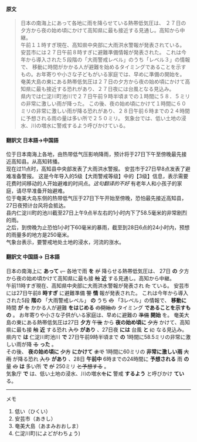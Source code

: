 #### 原文
>日本の南海上にあって各地に雨を降らせている熱帯低気圧は、
２７日の夕方から夜の始め頃にかけて高知県に最も接近する見通し。高知から中継。  
午前１１時すぎ現在、高知県中央部に大雨洪水警報が発表されている。
安芸市には２７日午前８時すぎに避難準備情報が発表された。
これは今年から導入された５段階の「大雨警戒レベル」のうち「レベル３」の情報で、
移動に時間がかかる人が避難を始めるタイミングであることを示すもの。お年寄りや小さな子どもがいる家庭では、早めに準備の開始を。  
奄美大島の東にある熱帯低気圧は２７日の夕方から夜の始め頃にかけて高知県に最も接近する恐れがあり、２７日夜には台風となる見込み。  
県内では仁淀川町池川で２７日午前９時半頃までの１時間に５８．５ミリの非常に激しい雨が降った。
この後、夜の始め頃にかけて１時間に６０ミリの非常に激しい雨が降る恐れがあり、２８日午前６時までの２４時間に予想される雨の量は多い所で２５０ミリ。
気象台では、低い土地の浸水、川の増水に警戒するよう呼びかけている。

#### 翻訳文 日本語->中国語
位于日本南海上各地，由热带低气压影响降雨，预计将于27日下午至傍晚最先接近高知县。从高知转播。  
现在过11点时，高知县中央部发表了大雨洪水警报。
安芸市于27日早8点发表了避难准备警报。
这是今年导入的5级【大雨警戒等级】中的【3级】信息，表示需要花费时间移动的人开始避难的时间点。*这句翻译的不好*
有老年人和小孩子的家庭，请尽早准备开始避难。  
位于奄美大岛东侧的热带低气压于27日下午开始至傍晚，恐怕最先接近高知县，27日夜预计台风将会抵达。  
县内仁淀川町的池川截至27日上午9点半左右的1小时内下了58.5毫米的非常剧烈的雨。  
之后，到傍晚为止恐怕1小时下60毫米的暴雨，截至到28日6点的24小时内，预想的雨量多的地方是250毫米。  
气象台表示，要警戒地处土地的浸水，河流的涨水。

#### 翻訳文 中国語-> 日本語
日本の南海上に __あって__ ~~、~~ 各地で雨 __を__ ~~が~~ 降らせる熱帯低気圧は、
27日 __の__ 夕方から夜の始め頃かけて高知県に最も接 ~~触~~ __近__ する見通し。高知から中継。  
午前11時すぎ現在、高知県中央部に大雨洪水警報が発表され ~~た~~ ている。
安芸市には27日午前8 __時すぎ__ に避難準備 ~~警~~ __情__ 報が発表された。
これは今年から導入された5段 __階の__ 「大雨警戒レベル」 __の__ うち ~~の~~ 「3レベル」の情報で、
 __移動に__ 時間 __が__ ~~を~~ かかる人が避難 __をはじめる__ ~~の開始の~~ タイミング __であることを示すもの__ 。
お年寄りや小さな子供がいる家庭は、早めに避難の ~~準備~~ __開始__ を。
奄美大島の東にある熱帯低気圧は27日 __夕方__ ~~午後~~ から __夜の始め頃に__ ~~夕方~~ かけて、高知県に最も接 ~~触~~ __近__ する恐れ ~~入り~~ __があり__ 、27日夜 __には__ 台風 __と__ ~~に~~ なる見込み。
県内で __は__ 仁淀川町池川 __で__ 27日午前9時半頃まで __の__ 1時間に58.5ミリの非常に激しい雨が降 ~~る~~ __った__ 。  
その後、 __夜の始め頃に__ ~~夕方~~ __にかけて__ ~~まで~~ 1時間に60ミリの __非常に激しい雨__ ~~大雨~~ が降る恐れ ~~入り~~ __があり__ 、28日 __午前中__ 6時までの24時間に __予想される__ 雨 __の__ 量 ~~の~~ __は__ 多い所 __で__ ~~が~~ 250ミリ ~~と予想する~~ 。  
気象庁 __で__ は、低い土地の浸水、川の増水~~を~~__に__ 警戒 __するよう__ と呼びかけ __てい__ る。


***
メモ  
1. 低い（ひくい）
2. 安芸市（あきし）
3. 奄美大島（あまみおおしま）
4. 仁淀川町(によどがわちょう)
